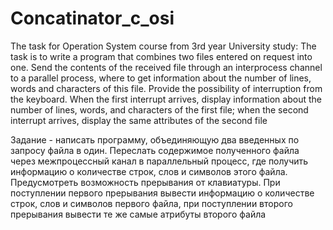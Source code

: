 # Concatinator_c_osi

The task for Operation System course from 3rd year University study:
The task is to write a program that combines two files entered on request into one. Send the contents of the received file through an interprocess channel to a parallel process, where to get information about the number of lines, words and characters of this file. Provide the possibility of interruption from the keyboard. When the first interrupt arrives, display information about the number of lines, words, and characters of the first file; when the second interrupt arrives, display the same attributes of the second file

Задание - написать программу, объединяющую два введенных по запросу файла в один. Переслать содержимое полученного файла через межпроцессный канал в параллельный процесс, где получить информацию о количестве строк, слов и символов этого файла. Предусмотреть возможность прерывания от клавиатуры. При поступлении первого прерывания вывести информацию о количестве строк, слов и символов первого файла, при поступлении второго прерывания вывести те же самые атрибуты второго файла
